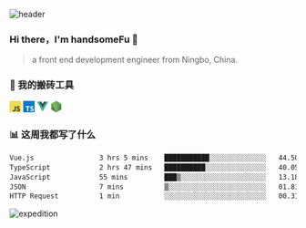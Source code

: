 ![header](https://raw.githubusercontent.com/fzq1998/fzq1998/master/header.png)

### Hi there，I'm handsomeFu 👋

> a front end development engineer from Ningbo, China.

### 🔧 我的搬砖工具
<code><img height="20" src="https://raw.githubusercontent.com/github/explore/80688e429a7d4ef2fca1e82350fe8e3517d3494d/topics/javascript/javascript.png" alt="javascript"></code>
<code><img height="20" src="https://raw.githubusercontent.com/github/explore/80688e429a7d4ef2fca1e82350fe8e3517d3494d/topics/typescript/typescript.png" alt="typescript"></code>
<code><img height="20" src="https://raw.githubusercontent.com/github/explore/80688e429a7d4ef2fca1e82350fe8e3517d3494d/topics/vue/vue.png" alt="vue"></code>
<code><img height="20" src="https://raw.githubusercontent.com/github/explore/80688e429a7d4ef2fca1e82350fe8e3517d3494d/topics/nodejs/nodejs.png" alt="nodejs"></code>



### 📊 这周我都写了什么
<!--START_SECTION:waka-->

```txt
Vue.js                3 hrs 5 mins    ███████████░░░░░░░░░░░░░░   44.50 %
TypeScript            2 hrs 47 mins   ██████████░░░░░░░░░░░░░░░   40.05 %
JavaScript            55 mins         ███▒░░░░░░░░░░░░░░░░░░░░░   13.18 %
JSON                  7 mins          ▒░░░░░░░░░░░░░░░░░░░░░░░░   01.81 %
HTTP Request          1 min           ░░░░░░░░░░░░░░░░░░░░░░░░░   00.31 %
```

<!--END_SECTION:waka-->


![expedition](https://raw.githubusercontent.com/fzq1998/fzq1998/master/expedition.gif)

